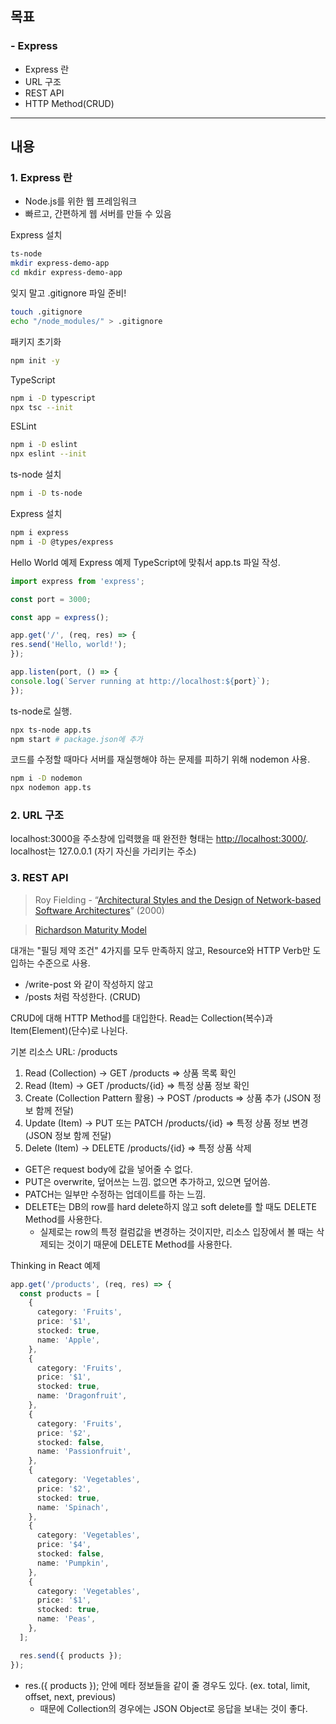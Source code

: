 ## 목표
### - Express

- Express 란
- URL 구조
- REST API
- HTTP Method(CRUD)

---

## 내용
### 1. Express 란
- Node.js를 위한 웹 프레임워크
- 빠르고, 간편하게 웹 서버를 만들 수 있음

Express 설치
```bash
ts-node
mkdir express-demo-app
cd mkdir express-demo-app
```

잊지 말고 .gitignore 파일 준비!
```bash
touch .gitignore
echo "/node_modules/" > .gitignore
```

패키지 초기화
```bash
npm init -y
```

TypeScript
```bash
npm i -D typescript
npx tsc --init
```

ESLint
```bash
npm i -D eslint
npx eslint --init
```

ts-node 설치
```bash
npm i -D ts-node
```

Express 설치
```bash
npm i express
npm i -D @types/express
```

Hello World 예제
Express 예제
TypeScript에 맞춰서 app.ts 파일 작성.
```javascript
import express from 'express';

const port = 3000;

const app = express();

app.get('/', (req, res) => {
res.send('Hello, world!');
});

app.listen(port, () => {
console.log(`Server running at http://localhost:${port}`);
});
```

ts-node로 실행.
```bash
npx ts-node app.ts
npm start # package.json에 추가
```

코드를 수정할 때마다 서버를 재실행해야 하는 문제를 피하기 위해 nodemon 사용.
```bash
npm i -D nodemon
npx nodemon app.ts
```

### 2. URL 구조
localhost:3000을 주소창에 입력했을 때 완전한 형태는 <http://localhost:3000/>.
localhost는 127.0.0.1 (자기 자신을 가리키는 주소)


### 3. REST API

> Roy Fielding - “[Architectural Styles and the Design of Network-based Software Architectures](https://www.ics.uci.edu/~fielding/pubs/dissertation/top.htm)” (2000)

> [Richardson Maturity Model](https://martinfowler.com/articles/richardsonMaturityModel.html)

대개는 "필딩 제약 조건" 4가지를 모두 만족하지 않고, Resource와 HTTP Verb만 도입하는 수준으로 사용.

- /write-post 와 같이 작성하지 않고
- /posts 처럼 작성한다. (CRUD)

CRUD에 대해 HTTP Method를 대입한다. Read는 Collection(복수)과 Item(Element)(단수)로 나뉜다.

기본 리소스 URL: /products

1. Read (Collection) -> GET /products => 상품 목록 확인
2. Read (Item) -> GET /products/{id} => 특정 상품 정보 확인
3. Create (Collection Pattern 활용) -> POST /products => 상품 추가 (JSON 정보 함께 전달)
4. Update (Item) -> PUT 또는 PATCH /products/{id} => 특정 상품 정보 변경 (JSON 정보 함께 전달)
5. Delete (Item) -> DELETE /products/{id} => 특정 상품 삭제

- GET은 request body에 값을 넣어줄 수 없다.
- PUT은 overwrite, 덮어쓰는 느낌. 없으면 추가하고, 있으면 덮어씀.
- PATCH는 일부만 수정하는 업데이트를 하는 느낌.
- DELETE는 DB의 row를 hard delete하지 않고 soft delete를 할 때도 DELETE Method를 사용한다.
  - 실제로는 row의 특정 컬럼값을 변경하는 것이지만, 리소스 입장에서 볼 때는 삭제되는 것이기 때문에 DELETE Method를 사용한다.

Thinking in React 예제

```ts
app.get('/products', (req, res) => {
  const products = [
    {
      category: 'Fruits',
      price: '$1',
      stocked: true,
      name: 'Apple',
    },
    {
      category: 'Fruits',
      price: '$1',
      stocked: true,
      name: 'Dragonfruit',
    },
    {
      category: 'Fruits',
      price: '$2',
      stocked: false,
      name: 'Passionfruit',
    },
    {
      category: 'Vegetables',
      price: '$2',
      stocked: true,
      name: 'Spinach',
    },
    {
      category: 'Vegetables',
      price: '$4',
      stocked: false,
      name: 'Pumpkin',
    },
    {
      category: 'Vegetables',
      price: '$1',
      stocked: true,
      name: 'Peas',
    },
  ];

  res.send({ products });
});
```

- res.({ products }); 안에 메타 정보들을 같이 줄 경우도 있다. (ex. total, limit, offset, next, previous)
  - 때문에 Collection의 경우에는 JSON Object로 응답을 보내는 것이 좋다.